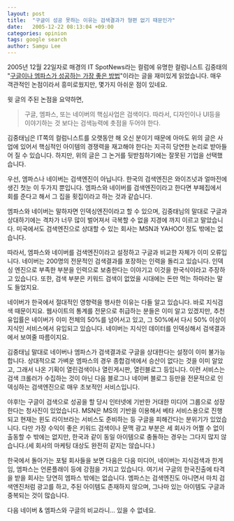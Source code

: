 ```yaml
---
layout: post
title:  "구글이 성공 못하는 이유는 검색결과가 형편 없기 때문인가"
date:   2005-12-22 08:13:04 +09:00
categories: opinion
tags: google search
author: Samgu Lee
---
```

2005년 12월 22일자로 매경의 IT SpotNews라는 컬럼에 유명한 컬럼니스트 김중태의 "[구글이나 엠파스가 성공하는 가장 좋은 방법](http://spot.mk.co.kr/CMS/spotstory/7122096_10891.php)"이라는 글을 재미있게 읽었습니다. 매우 객관적인 논점이라서 흥미로웠지만, 몇가지 아쉬운 점이 있네요.

윗 글의 주된 논점을 요약하면,

> 구글, 엠파스, 또는 네이버의 핵심사업은 검색이다. 따라서, 디자인이나 UI등을 이야기하는 것 보다는 검색능력에 촛점을 두어야 한다.

김중태님은 IT쪽의 컬럼니스트를 오랫동안 해 오신 분이기 때문에 아마도 위의 글은 사업에 있어서 핵심적인 아이템의 경쟁력을 재고해야 한다는 지극히 당연한 논리로 받아들어 질 수 있습니다. 하지만, 위의 글은 그 논거를 뒷받침하기에는 잘못된 기업을 선택했습니다.

우선, 엠파스나 네이버는 검색엔진이 아닙니다. 한국의 검색엔진은 와이즈넛과 얼마전에 생긴 첫눈 이 두가지 뿐입니다. 엠파스와 네이버를 검색엔진이라고 한다면 부페집에서 회를 준다고 해서 그 집을 횟집이라고 하는 것과 같습니다.

엠파스와 네이버는 말하자면 인덱싱엔진이라고 할 수 있으며, 김중태님의 말대로 구글과 상대하기에는 격차가 너무 많이 벌어져서 극복할 수 없을 지경에 까지 이르고 말았습니다. 미국에서도 검색엔진으로 상대할 수 있는 회사는 MSN과 YAHOO! 정도 밖에는 없습니다.

따라서, 엠파스와 네이버를 검색엔진이라고 설정하고 구글과 비교한 자체가 이미 오류입니다. 네이버는 200명의 전문적인 검색결과를 포장하는 인력을 돌리고 있습니다. 인덱싱 엔진으로 부족한 부분을 인력으로 보충한다는 이야기고 이것을 한국식이라고 주장하고 있습니다. 또한, 검색 부분은 키워드 검색이 없었을 시대에는 돈만 먹는 하마라는 말도 들었지요.

네이버가 한국에서 절대적인 영향력을 행사한 이유는 다들 알고 있습니다. 바로 지식검색 때문이지요. 웹사이트의 통계를 전문으로 취급하는 분들은 이미 알고 있겠지만, 추천 유입률은 네이버가 이미 전체의 50%를 넘어서고 있고, 그 50%에서 다시 50% 이상이 지식인 서비스에서 유입되고 있습니다.  네이버는 지식인 데이터를 인덱싱해서 검색결과에서 보여줄 따름이지요.

김중태님 말대로 네이버나 엠파스가 검색결과로 구글을 상대한다는 설정이 이미 불가능합니다. 상대적으로 가벼운 엠파스의 경우 종합검색에서 승산이 없다는 것을 이미 알았고, 그래서 나온 기획이 열린검색이나 열린게시판, 열린블로그 등입니다. 이런 서비스는 검색 크롤러가 수집하는 것이 아닌 다음 블로그나 네이버 블로그 등만을 전문적으로 인덱싱하는 검색엔진으로 매우 초보적인 서비스입니다.

야후!는 구글이 검색으로 성공을 할 당시 인터넷에 기반한 거대한 미디어 그룹으로 성장한다는 청사진이 있었습니다. MSN은 MS의 기반을 이용해서 베타 서비스용으로 진행되고 현재는 윈도 라이브라는 서비스도 준비하는 등 구글을 피해간다는 분위기가 있었습니다. 다만 가장 수익이 좋은 키워드 검색이나 문맥 광고 부분은 세 회사가 어쩔 수 없이 출동할 수 밖에는 없지만, 한국과 같이 동일 아이템으로 충돌하는 경우는 그다지 많지 않습니다.(세 회사의 마케팅 대상도 완전히 같지는 않습니다.)

한국에서 돌아가는 포털 회사들을 보면 다음은 다음 미디어, 네이버는 지식검색과 한게임, 엠파스는 언론플래이 등에 강점을 가지고 있습니다. 여기서 구글의 한국진출에 타격을 받을 회사는 당연히 엠파스 밖에는 없습니다. 엠파스는 검색엔진도 아니면서 마치 검색엔진처럼 광고를 하고, 주된 아이템도 존재하지 않으며, 그나마 있는 아이템도 구글과 중복되는 것이 많습니다.

다음 네이버 & 엠파스와 구글의 비교라니... 있을 수 없네요.